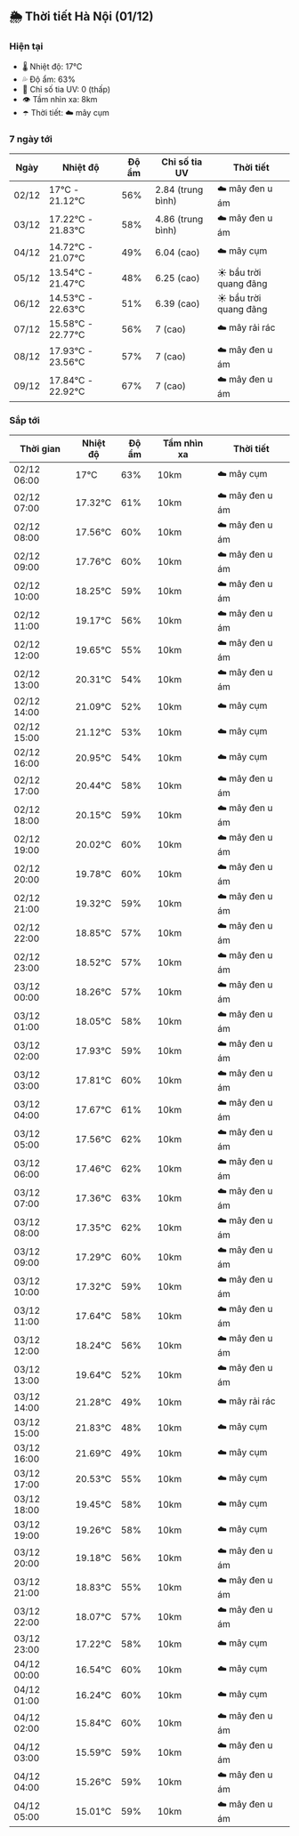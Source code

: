 ## 🌦️ Thời tiết Hà Nội (01/12)

### Hiện tại

- 🌡️ Nhiệt độ: 17℃
- 💦 Độ ẩm: 63%
- 🌟 Chỉ số tia UV: 0 (thấp)
- 👁️ Tầm nhìn xa: 8km
- ☂️ Thời tiết: ☁️ mây cụm

### 7 ngày tới

| Ngày | Nhiệt độ | Độ ẩm | Chỉ số tia UV | Thời tiết |
| --- | --- | --- | --- | --- |
| 02/12 | 17℃ - 21.12℃ | 56% | 2.84 (trung bình) | ☁️ mây đen u ám |
| 03/12 | 17.22℃ - 21.83℃ | 58% | 4.86 (trung bình) | ☁️ mây đen u ám |
| 04/12 | 14.72℃ - 21.07℃ | 49% | 6.04 (cao) | ☁️ mây cụm |
| 05/12 | 13.54℃ - 21.47℃ | 48% | 6.25 (cao) | ☀️ bầu trời quang đãng |
| 06/12 | 14.53℃ - 22.63℃ | 51% | 6.39 (cao) | ☀️ bầu trời quang đãng |
| 07/12 | 15.58℃ - 22.77℃ | 56% | 7 (cao) | ☁️ mây rải rác |
| 08/12 | 17.93℃ - 23.56℃ | 57% | 7 (cao) | ☁️ mây đen u ám |
| 09/12 | 17.84℃ - 22.92℃ | 67% | 7 (cao) | ☁️ mây đen u ám |

### Sắp tới

| Thời gian | Nhiệt độ | Độ ẩm | Tầm nhìn xa | Thời tiết |
| --- | --- | --- | --- | --- |
| 02/12 06:00 | 17℃ | 63% | 10km | ☁️ mây cụm |
| 02/12 07:00 | 17.32℃ | 61% | 10km | ☁️ mây đen u ám |
| 02/12 08:00 | 17.56℃ | 60% | 10km | ☁️ mây đen u ám |
| 02/12 09:00 | 17.76℃ | 60% | 10km | ☁️ mây đen u ám |
| 02/12 10:00 | 18.25℃ | 59% | 10km | ☁️ mây đen u ám |
| 02/12 11:00 | 19.17℃ | 56% | 10km | ☁️ mây đen u ám |
| 02/12 12:00 | 19.65℃ | 55% | 10km | ☁️ mây đen u ám |
| 02/12 13:00 | 20.31℃ | 54% | 10km | ☁️ mây đen u ám |
| 02/12 14:00 | 21.09℃ | 52% | 10km | ☁️ mây cụm |
| 02/12 15:00 | 21.12℃ | 53% | 10km | ☁️ mây cụm |
| 02/12 16:00 | 20.95℃ | 54% | 10km | ☁️ mây cụm |
| 02/12 17:00 | 20.44℃ | 58% | 10km | ☁️ mây đen u ám |
| 02/12 18:00 | 20.15℃ | 59% | 10km | ☁️ mây đen u ám |
| 02/12 19:00 | 20.02℃ | 60% | 10km | ☁️ mây đen u ám |
| 02/12 20:00 | 19.78℃ | 60% | 10km | ☁️ mây đen u ám |
| 02/12 21:00 | 19.32℃ | 59% | 10km | ☁️ mây đen u ám |
| 02/12 22:00 | 18.85℃ | 57% | 10km | ☁️ mây đen u ám |
| 02/12 23:00 | 18.52℃ | 57% | 10km | ☁️ mây đen u ám |
| 03/12 00:00 | 18.26℃ | 57% | 10km | ☁️ mây đen u ám |
| 03/12 01:00 | 18.05℃ | 58% | 10km | ☁️ mây đen u ám |
| 03/12 02:00 | 17.93℃ | 59% | 10km | ☁️ mây đen u ám |
| 03/12 03:00 | 17.81℃ | 60% | 10km | ☁️ mây đen u ám |
| 03/12 04:00 | 17.67℃ | 61% | 10km | ☁️ mây đen u ám |
| 03/12 05:00 | 17.56℃ | 62% | 10km | ☁️ mây đen u ám |
| 03/12 06:00 | 17.46℃ | 62% | 10km | ☁️ mây đen u ám |
| 03/12 07:00 | 17.36℃ | 63% | 10km | ☁️ mây đen u ám |
| 03/12 08:00 | 17.35℃ | 62% | 10km | ☁️ mây đen u ám |
| 03/12 09:00 | 17.29℃ | 60% | 10km | ☁️ mây đen u ám |
| 03/12 10:00 | 17.32℃ | 59% | 10km | ☁️ mây đen u ám |
| 03/12 11:00 | 17.64℃ | 58% | 10km | ☁️ mây đen u ám |
| 03/12 12:00 | 18.24℃ | 56% | 10km | ☁️ mây đen u ám |
| 03/12 13:00 | 19.64℃ | 52% | 10km | ☁️ mây đen u ám |
| 03/12 14:00 | 21.28℃ | 49% | 10km | ☁️ mây rải rác |
| 03/12 15:00 | 21.83℃ | 48% | 10km | ☁️ mây cụm |
| 03/12 16:00 | 21.69℃ | 49% | 10km | ☁️ mây cụm |
| 03/12 17:00 | 20.53℃ | 55% | 10km | ☁️ mây cụm |
| 03/12 18:00 | 19.45℃ | 58% | 10km | ☁️ mây cụm |
| 03/12 19:00 | 19.26℃ | 58% | 10km | ☁️ mây cụm |
| 03/12 20:00 | 19.18℃ | 56% | 10km | ☁️ mây đen u ám |
| 03/12 21:00 | 18.83℃ | 55% | 10km | ☁️ mây đen u ám |
| 03/12 22:00 | 18.07℃ | 57% | 10km | ☁️ mây đen u ám |
| 03/12 23:00 | 17.22℃ | 58% | 10km | ☁️ mây cụm |
| 04/12 00:00 | 16.54℃ | 60% | 10km | ☁️ mây cụm |
| 04/12 01:00 | 16.24℃ | 60% | 10km | ☁️ mây cụm |
| 04/12 02:00 | 15.84℃ | 60% | 10km | ☁️ mây đen u ám |
| 04/12 03:00 | 15.59℃ | 59% | 10km | ☁️ mây đen u ám |
| 04/12 04:00 | 15.26℃ | 59% | 10km | ☁️ mây đen u ám |
| 04/12 05:00 | 15.01℃ | 59% | 10km | ☁️ mây đen u ám |
